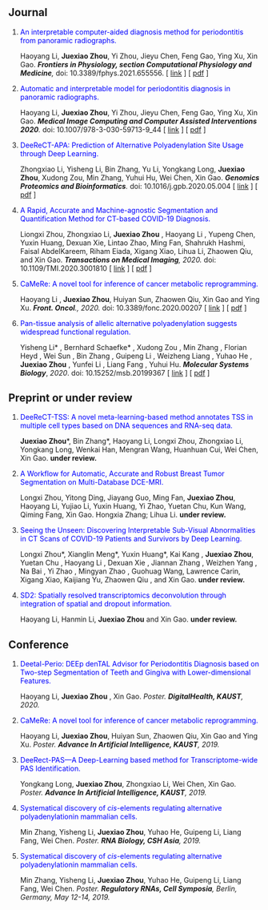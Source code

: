 # 


## Journal

1. <font color=blue>An interpretable computer-aided diagnosis method for periodontitis from panoramic radiographs.</font> 

	Haoyang Li, **Juexiao Zhou**, Yi Zhou, Jieyu Chen, Feng Gao, Ying Xu, Xin Gao. ***Frontiers in Physiology, section Computational Physiology and Medicine**,* doi: 10.3389/fphys.2021.655556. [ [link](https://www.frontiersin.org/articles/10.3389/fphys.2021.655556/full) ] [ [pdf](papers/fphys-12-655556.pdf) ]

2. <font color=blue>Automatic and interpretable model for periodontitis diagnosis in panoramic radiographs.</font>  

	Haoyang Li, **Juexiao Zhou**, Yi Zhou, Jieyu Chen, Feng Gao, Ying Xu, Xin Gao. ***Medical Image Computing and Computer Assisted Interventions 2020**.*  doi: 10.1007/978-3-030-59713-9_44 [ [link](https://link.springer.com/chapter/10.1007/978-3-030-59713-9_44#citeas) ] [ [pdf](papers/Li2020_Chapter_AutomaticAndInterpretableModel.pdf) ]
	
3. <font color=blue>DeeReCT-APA: Prediction of Alternative Polyadenylation Site Usage through Deep Learning.</font>  

	Zhongxiao Li, Yisheng Li, Bin Zhang, Yu Li, Yongkang Long, **Juexiao Zhou**,  Xudong Zou, Min Zhang, Yuhui Hu, Wei Chen, Xin Gao.  ***Genomics Proteomics and Bioinformatics**.* doi: 10.1016/j.gpb.2020.05.004 [ [link](https://www.sciencedirect.com/science/article/pii/S1672022921000498) ] [ [pdf](papers/1-s2.0-S1672022921000498-main.pdf) ]

4. <font color=blue>A Rapid, Accurate and Machine-agnostic Segmentation and Quantification Method for CT-based COVID-19 Diagnosis.</font> 

	Liongxi Zhou, Zhongxiao Li, **Juexiao Zhou** , Haoyang Li , Yupeng Chen, Yuxin Huang, Dexuan Xie, Lintao Zhao, Ming Fan, Shahrukh Hashmi, Faisal AbdelKareem, Riham Eiada, Xigang Xiao, Lihua Li, Zhaowen Qiu, and Xin Gao. ***Transactions on Medical Imaging**, 2020.* doi: 10.1109/TMI.2020.3001810 [ [link](https://ieeexplore.ieee.org/document/9115057?source=authoralert) ] [ [pdf](papers/A_Rapid_Accurate_and_Machine-Agnostic_Segmentation_and_Quantification_Method_for_CT-Based_COVID-19_Diagnosis.pdf) ]

5. <font color=blue>CaMeRe: A novel tool for inference of cancer metabolic reprogramming.</font> 

	Haoyang Li , **Juexiao Zhou**, Huiyan Sun, Zhaowen Qiu, Xin Gao and Ying Xu.  ***Front. Oncol**., 2020.* doi: 10.3389/fonc.2020.00207 [ [link](https://www.frontiersin.org/articles/10.3389/fonc.2020.00207/full?&utm_source=Email_to_authors_&utm_medium=Email&utm_content=T1_11.5e1_author&utm_campaign=Email_publication&field=&journalName=Frontiers_in_Oncology&id=518675) ] [ [pdf](papers/fonc-10-00207.pdf) ]

6. <font color=blue>Pan-tissue analysis of allelic alternative polyadenylation suggests widespread functional regulation.</font> 

	Yisheng Li\* , Bernhard Schaefke\* , Xudong Zou , Min Zhang , Florian Heyd , Wei Sun , Bin Zhang , Guipeng Li , Weizheng Liang , Yuhao He , **Juexiao Zhou** , Yunfei Li , Liang Fang , Yuhui Hu. ***Molecular Systems Biology***, *2020*. doi: 10.15252/msb.20199367 [ [link](https://www.embopress.org/doi/full/10.15252/msb.20199367) ] [ [pdf](papers/msb.20199367.pdf) ]
	
## Preprint or under review

1. <font color=blue>DeeReCT-TSS: A novel meta-learning-based method annotates TSS in multiple cell types based on DNA sequences and RNA-seq data.</font> 

	**Juexiao Zhou**\*, Bin Zhang*, Haoyang Li, Longxi Zhou, Zhongxiao Li, Yongkang Long, Wenkai Han, Mengran Wang, Huanhuan Cui, Wei Chen, Xin Gao. **under review.**

2. <font color=blue>A Workflow for Automatic, Accurate and Robust Breast Tumor Segmentation on Multi-Database DCE-MRI.</font> 

	Longxi Zhou, Yitong Ding, Jiayang Guo, Ming Fan, **Juexiao Zhou**, Haoyang Li, Yujiao Li, Yuxin Huang, Yi Zhao, Yuetan Chu, Kun Wang, Qiming Fang, Xin Gao. Hongxia Zhang; Lihua Li. **under review.**

3. <font color=blue>Seeing the Unseen: Discovering Interpretable Sub-Visual Abnormalities in CT Scans of COVID-19 Patients and Survivors by Deep Learning.</font> 

	Longxi Zhou\*, Xianglin Meng\*, Yuxin Huang\*, Kai Kang , **Juexiao Zhou**, Yuetan Chu , Haoyang Li , Dexuan Xie , Jiannan Zhang , Weizhen Yang , Na Bai , Yi Zhao , Mingyan Zhao , Guohuag Wang, Lawrence Carin, Xigang Xiao, Kaijiang Yu, Zhaowen Qiu , and Xin Gao. **under review.**

4. <font color=blue>SD2: Spatially resolved transcriptomics deconvolution through integration of spatial and dropout information.</font> 

	Haoyang Li, Hanmin Li, **Juexiao Zhou** and Xin Gao. **under review.**

## Conference

1. <font color=blue>Deetal-Perio: DEEp denTAL Advisor for Periodontitis Diagnosis based on Two-step Segmentation of Teeth and Gingiva with Lower-dimensional Features. </font> 

	Haoyang Li, **Juexiao Zhou** , Xin Gao. *Poster.* ***DigitalHealth, KAUST**, 2020.*

2. <font color=blue>CaMeRe: A novel tool for inference of cancer metabolic reprogramming. </font> 

	Haoyang Li, **Juexiao Zhou**, Huiyan Sun, Zhaowen Qiu, Xin Gao and Ying Xu. *Poster. **Advance In Artificial Intelligence, KAUST**, 2019.*

3. <font color=blue>DeeRect-PAS—A Deep-Learning based method for Transcriptome-wide PAS Identification.</font> 

	Yongkang Long, **Juexiao Zhou**, Zhongxiao Li, Wei Chen, Xin Gao. *Poster. **Advance In Artificial Intelligence, KAUST**, 2019.*

4. <font color=blue>Systematical discovery of *cis*-elements regulating alternative polyadenylationin mammalian cells.</font> 

	Min Zhang, Yisheng Li, **Juexiao Zhou**, Yuhao He, Guipeng Li, Liang Fang, Wei Chen. *Poster. **RNA Biology, CSH Asia**, 2019.*

5. <font color=blue>Systematical discovery of *cis*-elements regulating alternative polyadenylationin mammalian cells. </font> 

	Min Zhang, Yisheng Li, **Juexiao Zhou**, Yuhao He, Guipeng Li, Liang Fang, Wei Chen. *Poster. **Regulatory RNAs, Cell Symposia**, Berlin, Germany, May 12-14, 2019.*

